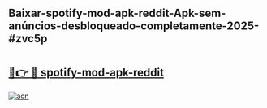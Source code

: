 ## Baixar-spotify-mod-apk-reddit-Apk-sem-anúncios-desbloqueado-completamente-2025-#zvc5p

# <h2><a href="https://ainizakaria.my?title=spotify-mod-apk-reddit&ref=22M">🔗👉 🔴 spotify-mod-apk-reddit</a></h2>

[![acn](https://github.com/user-attachments/assets/0f9c940e-d8b0-45ae-aac7-cd30a18b3e1c)](https://ainizakaria.my?title=spotify-mod-apk-reddit&ref=22M)

